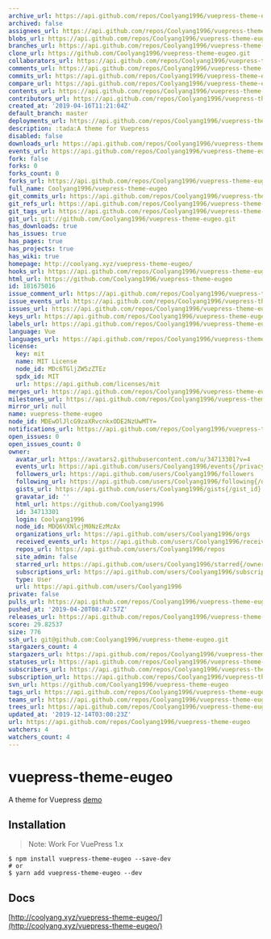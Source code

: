 ```yaml
---
archive_url: https://api.github.com/repos/Coolyang1996/vuepress-theme-eugeo/{archive_format}{/ref}
archived: false
assignees_url: https://api.github.com/repos/Coolyang1996/vuepress-theme-eugeo/assignees{/user}
blobs_url: https://api.github.com/repos/Coolyang1996/vuepress-theme-eugeo/git/blobs{/sha}
branches_url: https://api.github.com/repos/Coolyang1996/vuepress-theme-eugeo/branches{/branch}
clone_url: https://github.com/Coolyang1996/vuepress-theme-eugeo.git
collaborators_url: https://api.github.com/repos/Coolyang1996/vuepress-theme-eugeo/collaborators{/collaborator}
comments_url: https://api.github.com/repos/Coolyang1996/vuepress-theme-eugeo/comments{/number}
commits_url: https://api.github.com/repos/Coolyang1996/vuepress-theme-eugeo/commits{/sha}
compare_url: https://api.github.com/repos/Coolyang1996/vuepress-theme-eugeo/compare/{base}...{head}
contents_url: https://api.github.com/repos/Coolyang1996/vuepress-theme-eugeo/contents/{+path}
contributors_url: https://api.github.com/repos/Coolyang1996/vuepress-theme-eugeo/contributors
created_at: '2019-04-16T11:21:04Z'
default_branch: master
deployments_url: https://api.github.com/repos/Coolyang1996/vuepress-theme-eugeo/deployments
description: :tada:A theme for Vuepress
disabled: false
downloads_url: https://api.github.com/repos/Coolyang1996/vuepress-theme-eugeo/downloads
events_url: https://api.github.com/repos/Coolyang1996/vuepress-theme-eugeo/events
fork: false
forks: 0
forks_count: 0
forks_url: https://api.github.com/repos/Coolyang1996/vuepress-theme-eugeo/forks
full_name: Coolyang1996/vuepress-theme-eugeo
git_commits_url: https://api.github.com/repos/Coolyang1996/vuepress-theme-eugeo/git/commits{/sha}
git_refs_url: https://api.github.com/repos/Coolyang1996/vuepress-theme-eugeo/git/refs{/sha}
git_tags_url: https://api.github.com/repos/Coolyang1996/vuepress-theme-eugeo/git/tags{/sha}
git_url: git://github.com/Coolyang1996/vuepress-theme-eugeo.git
has_downloads: true
has_issues: true
has_pages: true
has_projects: true
has_wiki: true
homepage: http://coolyang.xyz/vuepress-theme-eugeo/
hooks_url: https://api.github.com/repos/Coolyang1996/vuepress-theme-eugeo/hooks
html_url: https://github.com/Coolyang1996/vuepress-theme-eugeo
id: 181675016
issue_comment_url: https://api.github.com/repos/Coolyang1996/vuepress-theme-eugeo/issues/comments{/number}
issue_events_url: https://api.github.com/repos/Coolyang1996/vuepress-theme-eugeo/issues/events{/number}
issues_url: https://api.github.com/repos/Coolyang1996/vuepress-theme-eugeo/issues{/number}
keys_url: https://api.github.com/repos/Coolyang1996/vuepress-theme-eugeo/keys{/key_id}
labels_url: https://api.github.com/repos/Coolyang1996/vuepress-theme-eugeo/labels{/name}
language: Vue
languages_url: https://api.github.com/repos/Coolyang1996/vuepress-theme-eugeo/languages
license:
  key: mit
  name: MIT License
  node_id: MDc6TGljZW5zZTEz
  spdx_id: MIT
  url: https://api.github.com/licenses/mit
merges_url: https://api.github.com/repos/Coolyang1996/vuepress-theme-eugeo/merges
milestones_url: https://api.github.com/repos/Coolyang1996/vuepress-theme-eugeo/milestones{/number}
mirror_url: null
name: vuepress-theme-eugeo
node_id: MDEwOlJlcG9zaXRvcnkxODE2NzUwMTY=
notifications_url: https://api.github.com/repos/Coolyang1996/vuepress-theme-eugeo/notifications{?since,all,participating}
open_issues: 0
open_issues_count: 0
owner:
  avatar_url: https://avatars2.githubusercontent.com/u/34713301?v=4
  events_url: https://api.github.com/users/Coolyang1996/events{/privacy}
  followers_url: https://api.github.com/users/Coolyang1996/followers
  following_url: https://api.github.com/users/Coolyang1996/following{/other_user}
  gists_url: https://api.github.com/users/Coolyang1996/gists{/gist_id}
  gravatar_id: ''
  html_url: https://github.com/Coolyang1996
  id: 34713301
  login: Coolyang1996
  node_id: MDQ6VXNlcjM0NzEzMzAx
  organizations_url: https://api.github.com/users/Coolyang1996/orgs
  received_events_url: https://api.github.com/users/Coolyang1996/received_events
  repos_url: https://api.github.com/users/Coolyang1996/repos
  site_admin: false
  starred_url: https://api.github.com/users/Coolyang1996/starred{/owner}{/repo}
  subscriptions_url: https://api.github.com/users/Coolyang1996/subscriptions
  type: User
  url: https://api.github.com/users/Coolyang1996
private: false
pulls_url: https://api.github.com/repos/Coolyang1996/vuepress-theme-eugeo/pulls{/number}
pushed_at: '2019-04-20T08:47:57Z'
releases_url: https://api.github.com/repos/Coolyang1996/vuepress-theme-eugeo/releases{/id}
score: 29.82537
size: 776
ssh_url: git@github.com:Coolyang1996/vuepress-theme-eugeo.git
stargazers_count: 4
stargazers_url: https://api.github.com/repos/Coolyang1996/vuepress-theme-eugeo/stargazers
statuses_url: https://api.github.com/repos/Coolyang1996/vuepress-theme-eugeo/statuses/{sha}
subscribers_url: https://api.github.com/repos/Coolyang1996/vuepress-theme-eugeo/subscribers
subscription_url: https://api.github.com/repos/Coolyang1996/vuepress-theme-eugeo/subscription
svn_url: https://github.com/Coolyang1996/vuepress-theme-eugeo
tags_url: https://api.github.com/repos/Coolyang1996/vuepress-theme-eugeo/tags
teams_url: https://api.github.com/repos/Coolyang1996/vuepress-theme-eugeo/teams
trees_url: https://api.github.com/repos/Coolyang1996/vuepress-theme-eugeo/git/trees{/sha}
updated_at: '2019-12-14T03:00:23Z'
url: https://api.github.com/repos/Coolyang1996/vuepress-theme-eugeo
watchers: 4
watchers_count: 4
---
```

# vuepress-theme-eugeo

A theme for Vuepress
[demo](https://coolyang.xyz/)

## Installation

> Note: Work For VuePress 1.x

```
$ npm install vuepress-theme-eugeo --save-dev
# or
$ yarn add vuepress-theme-eugeo --dev
```

## Docs

[http://coolyang.xyz/vuepress-theme-eugeo/](http://coolyang.xyz/vuepress-theme-eugeo/)
